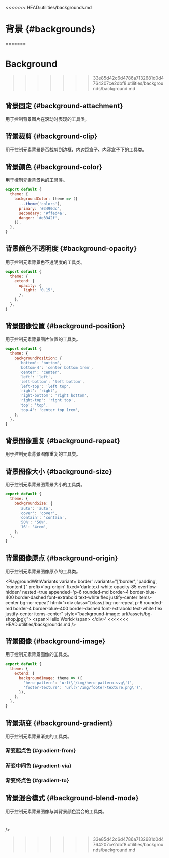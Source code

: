 <<<<<<< HEAD:utilities/backgrounds.md
# 背景 {#backgrounds}
=======
# Background
>>>>>>> 33e85d42c6d4786a7132681d0d4764207ce2dbf8:utilities/backgrounds/background.md

## 背景固定 {#background-attachment}

用于控制背景图片在滚动时表现的工具类。

<PlaygroundWithVariants
  variant='fixed'
  :variants="['fixed', 'local', 'scroll']"
  prefix='bg'
  fixed='p-2 dark:text-white opacity-85 overflow-hidden flex'
  nested=true
  appended='w-full h-full overflow-y-scroll bg-center bg-no-repeat'
  html='&lt;div class="{class} w-full h-full overflow-y-scroll bg-no-repeat bg-center" style="background-image:url(&#39;/assets/bg-blue.svg&#39;);"
&gt;&lt;p&gt;The quick brown fox jumps over the lazy dog. The quick brown fox jumps over the lazy dog.&lt;/p&gt;&lt;/div&gt;'
/>

## 背景裁剪 {#background-clip}

用于控制元素背景是否裁剪到边框、内边距盒子、内容盒子下的工具类。

<PlaygroundWithVariants
  variant='border'
  :variants="['border', 'padding', 'content']"
  prefix='bg-clip'
  fixed='p-2 dark:text-white opacity-85 overflow-hidden'
  nested=true
  appended='p-6 bg-cover rounded-md bg-blue-300 border-4 border-blue-400 border-dashed font-extrabold text-white flex justify-center items-center py-2'
  html="&lt;div class=&quot;{class} p-6 bg-cover rounded-md bg-blue-300 border-4 border-blue-400 border-dashed font-extrabold text-white flex justify-center items-center&quot;&gt;
      &lt;span class=&quot;py-2&quot;&gt;Hello World&lt;/span&gt;
    &lt;/div&gt;"
/>

<PlaygroundWithVariants
  variant='text'
  :variants="[]"
  prefix='bg-clip'
  fixed='p-2 dark:text-white opacity-85 overflow-hidden'
  nested=true
  appended='text-5xl font-extrabold bg-clip-text text-transparent bg-gradient-to-r from-green-400 to-blue-500'
  html="&lt;div class=&quot;text-5xl font-extrabold&quot;&gt;
  &lt;span class=&quot;bg-clip-text text-transparent bg-gradient-to-r from-green-400 to-blue-500&quot;&gt;
    Hello world
  &lt;/span&gt;
&lt;/div&gt;"
/>

## 背景颜色 {#background-color}

用于控制元素背景色的工具类。

<PlaygroundWithVariants
  variant='gray-500'
  type='color'
  prefix='bg'
  fixed='p-2 dark:text-white opacity-85 overflow-hidden'
  nested=true
  appended='p-2 rounded-md'
  html="&lt;div class='{class} p-2 rounded-md'&gt;&lt;p&gt;The quick brown fox jumps over the lazy dog&lt;/p&gt;&lt;/div&gt;"
/>

<Customizing>

```js windi.config.js
export default {
  theme: {
    backgroundColor: theme => ({
      ...theme('colors'),
      primary: '#3490dc',
      secondary: '#ffed4a',
      danger: '#e3342f',
    }),
  },
}
```

</Customizing>

## 背景颜色不透明度 {#background-opacity}

用于控制元素背景色不透明度的工具类。

<PlaygroundWithVariants
  variant='50'
  type='opacity'
  prefix='bg-opacity'
  fixed='p-2 dark:text-white opacity-85 overflow-hidden'
  nested=true
  appended='p-2 rounded-md bg-blue-500'
  html="&lt;div class='bg-blue-500 {class} p-2 rounded-md'&gt;&lt;p&gt;The quick brown fox jumps over the lazy dog&lt;/p&gt;&lt;/div&gt;"
/>

<Customizing>

```js windi.config.js
export default {
  theme: {
    extend: {
      opacity: {
        light: '0.15',
      },
    },
  },
}
```

</Customizing>

## 背景图像位置 {#background-position}

用于控制元素背景图片位置的工具类。

<PlaygroundWithVariants
  variant='bottom'
  :variants="['bottom', 'center', 'left', 'left-bottom', 'left-top', 'right', 'right-bottom', 'right-top', 'top']"
  prefix='bg'
  fixed='dark:text-white opacity-85'
  nested=true
  appended='mx-auto bg-blue-300 rounded-md w-full bg-no-repeat'
  html='&lt;div class=&quot;mx-auto {class} bg-blue-300 rounded-md w-full bg-no-repeat&quot; style=&quot;background-image:url(&#39;/assets/bg-square.svg&#39;);aspect-ratio: 1 / 1;&quot;&gt;&lt;/div&gt;'
/>

<Customizing>

```js windi.config.js
export default {
  theme: {
    backgroundPosition: {
      'bottom': 'bottom',
      'bottom-4': 'center bottom 1rem',
      'center': 'center',
      'left': 'left',
      'left-bottom': 'left bottom',
      'left-top': 'left top',
      'right': 'right',
      'right-bottom': 'right bottom',
      'right-top': 'right top',
      'top': 'top',
      'top-4': 'center top 1rem',
    },
  },
}
```

</Customizing>

## 背景图像重复 {#background-repeat}

用于控制元素背景图像重复的工具类。

<PlaygroundWithVariants
  variant='repeat'
  :variants="['repeat', 'no-repeat', 'repeat-x', 'repeat-y', 'repeat-round', 'repeat-space']"
  prefix='bg'
  fixed='h-full dark:text-white opacity-85'
  nested=true
  appended='mx-auto w-full bg-blue-300 rounded-md'
  html='&lt;div class=&quot;mx-auto w-full bg-blue-300 rounded-md {class}&quot; style=&quot;background-image:url(&#39;/assets/bg-square.svg&#39;);aspect-ratio: 1 / 1;&quot;&gt;
  &lt;/div&gt;'
/>

## 背景图像大小 {#background-size}

用于控制元素背景图背景大小的工具类。

<PlaygroundWithVariants
  variant='auto'
  :variants="['auto', 'cover', 'contain']"
  prefix='bg'
  fixed='dark:text-white opacity-85 overflow-hidden'
  nested=true
  appended='w-full h-full bg-no-repeat bg-center'
  html="&lt;div class=&quot;w-full h-full {class} bg-no-repeat bg-center&quot; style=&quot;background-image:url(&#39;/assets/bg-blue.svg&#39;);&quot;&gt;
  &lt;/div&gt;"
/>

<Customizing>

```js
export default {
  theme: {
    backgroundSize: {
      'auto': 'auto',
      'cover': 'cover',
      'contain': 'contain',
      '50%': '50%',
      '16': '4rem',
    },
  },
}
```

</Customizing>

## 背景图像原点 {#background-origin}

用于控制元素背景图像原点的工具类。

<PlaygroundWithVariants
  variant='border'
  :variants="['border', 'padding', 'content']"
  prefix='bg-origin'
  fixed='dark:text-white opacity-85 overflow-hidden'
  nested=true
  appended='p-6 rounded-md border-4 border-blue-400 border-dashed font-extrabold text-white flex justify-center items-center bg-no-repeat'
  html='&lt;div class="{class} bg-no-repeat p-6 rounded-md border-4 border-blue-400 border-dashed font-extrabold text-white flex justify-center items-center" style="background-image: url(/assets/bg-shop.jpg);"&gt;
      &lt;span&gt;Hello World&lt;/span&gt;
    &lt;/div&gt;'
<<<<<<< HEAD:utilities/backgrounds.md
/>

## 背景图像 {#background-image}

用于控制元素背景图像的工具类。

<PlaygroundWithVariants
  variant='gradient-to-r'
  :variants="['none', 'gradient-to-t', 'gradient-to-tr', 'gradient-to-r', 'gradient-to-br', 'gradient-to-b', 'gradient-to-bl', 'gradient-to-l', 'gradient-to-tl']"
  prefix='bg'
  fixed='p-2 dark:text-white opacity-85 overflow-hidden'
  nested=true
  appended='h-full w-full rounded-md from-green-400 to-blue-500'
  html="&lt;div class=&quot;h-full w-full rounded-md {class} from-green-400 to-blue-500&quot;&gt;&lt;/div&gt;"
/>

<Customizing>

```js windi.config.js
export default {
  theme: {
    extend: {
      backgroundImage: theme => ({
        'hero-pattern': 'url(\'/img/hero-pattern.svg\')',
        'footer-texture': 'url(\'/img/footer-texture.png\')',
      }),
    },
  },
}
```

</Customizing>

## 背景渐变 {#background-gradient}

用于控制元素背景渐变的工具类。

### 渐变起点色 {#gradient-from}

<PlaygroundWithVariants
  variant='green-500'
  type='color'
  prefix='from'
  fixed='p-2 dark:text-white opacity-85 overflow-hidden'
  nested=true
  appended='h-full w-full rounded-md bg-gradient-to-r to-blue-500'
  html="&lt;div class=&quot;h-full w-full rounded-md bg-gradient-to-r {class} to-blue-500&quot;&gt;&lt;/div&gt;"
/>

### 渐变中间色 {#gradient-via}

<PlaygroundWithVariants
  variant='gray-500'
  type='color'
  prefix='via'
  fixed='p-2 dark:text-white opacity-85 overflow-hidden'
  nested=true
  appended='h-full w-full rounded-md bg-gradient-to-r from-red-500 to-blue-500'
  html="&lt;div class=&quot;h-full w-full rounded-md bg-gradient-to-r from-red-500 {class} to-blue-500&quot;&gt;&lt;/div&gt;"
/>

### 渐变终点色 {#gradient-to}

<PlaygroundWithVariants
  variant='yellow-500'
  type='color'
  prefix='to'
  fixed='p-2 dark:text-white opacity-85 overflow-hidden'
  nested=true
  appended='h-full w-full rounded-md bg-gradient-to-r from-green-500'
  html="&lt;div class=&quot;h-full w-full rounded-md bg-gradient-to-r from-green-500 {class}&quot;&gt;&lt;/div&gt;"
/>

## 背景混合模式 {#background-blend-mode}

用于控制元素背景图像与其背景颜色混合的工具类。

<PlaygroundWithVariants
  variant='normal'
  :variants="['normal', 'multiply', 'screen', 'overlay', 'darken', 'lighten', 'color-dodge', 'color-burn', 'hard-light', 'soft-light', 'difference', 'exclusion', 'hue', 'saturation', 'color', 'luminosity']"
  prefix='bg-blend'
  fixed='dark:text-white opacity-85 overflow-hidden'
  nested=true
  appended='w-full h-full bg-no-repeat bg-contain bg-center bg-green-300 rounded-md'
  html="&lt;div class=&quot;w-full h-full bg-no-repeat bg-green-300 rounded-md bg-contain bg-center {class}&quot; style=&quot;background-image:url(&#39;/assets/bg-blue.svg&#39;);&quot;&gt;
  &lt;/div&gt;"
/>
=======
/>
>>>>>>> 33e85d42c6d4786a7132681d0d4764207ce2dbf8:utilities/backgrounds/background.md
